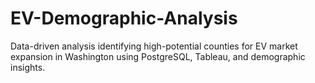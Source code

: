 # EV-Demographic-Analysis
Data-driven analysis identifying high-potential counties for EV market expansion in Washington using PostgreSQL, Tableau, and demographic insights.
